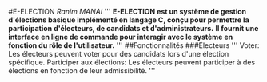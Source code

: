 #E-ELECTION
*Ranim MANAI*
'''
**E-ELECTION est un système de gestion d'élections basique implémenté en langage C, conçu pour permettre la participation d'électeurs, de candidats et d'administrateurs.**
**Il fournit une interface en ligne de commande pour interagir avec le système en fonction du rôle de l'utilisateur.**
'''
##Fonctionnalités
###Électeurs
'''
Voter: Les électeurs peuvent voter pour des candidats lors d'une élection spécifique.
Participer aux élections: Les électeurs peuvent participer à des élections en fonction de leur admissibilité.
'''
